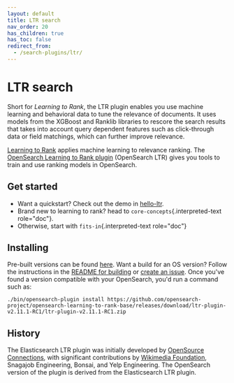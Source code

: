 ```yaml
---
layout: default
title: LTR search
nav_order: 20
has_children: true
has_toc: false
redirect_from:
  - /search-plugins/ltr/
---
```


# LTR search

Short for *Learning to Rank*, the LTR plugin enables you use machine learning and behavioral data to tune the relevance of documents. 
It uses models from the XGBoost and Ranklib libraries to rescore the search results that takes into account query dependent features such as click-through data or field matchings, which can further improve relevance.

[Learning to
Rank](http://opensourceconnections.com/blog/2017/02/24/what-is-learning-to-rank/)
applies machine learning to relevance ranking. The [OpenSearch
Learning to Rank
plugin](https://github.com/opensearch-project/opensearch-learning-to-rank-base)
(OpenSearch LTR) gives you tools to train and use ranking models in
OpenSearch. 

## Get started

-   Want a quickstart? Check out the demo in
    [hello-ltr](https://github.com/o19s/hello-ltr).
-   Brand new to learning to rank? head to
    `core-concepts`{.interpreted-text role="doc"}.
-   Otherwise, start with `fits-in`{.interpreted-text role="doc"}

## Installing

Pre-built versions can be found
[here](https://github.com/opensearch-project/opensearch-learning-to-rank-base/releases).
Want a build for an OS version? Follow the instructions in the [README
for
building](https://github.com/opensearch-project/opensearch-learning-to-rank-base#development)
or [create an
issue](https://github.com/opensearch-project/opensearch-learning-to-rank-base/issues).
Once you've found a version compatible with your OpenSearch, you'd
run a command such as:

    ./bin/opensearch-plugin install https://github.com/opensearch-project/opensearch-learning-to-rank-base/releases/download/ltr-plugin-v2.11.1-RC1/ltr-plugin-v2.11.1-RC1.zip 



## History

The Elasticsearch LTR plugin was initially developed by [OpenSource Connections](http://opensourceconnections.com), with significant contributions by [Wikimedia Foundation](https://diff.wikimedia.org/2017/10/17/elasticsearch-learning-to-rank-plugin/), Snagajob Engineering, Bonsai, and Yelp Engineering. 
The OpenSearch version of the plugin is derived from the Elasticsearch LTR plugin.
